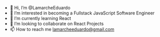 - 👋 Hi, I’m @LamarcheEduardo
- 👀 I’m interested in becoming a Fullstack JavaScript Software Engineer
- 🌱 I’m currently learning React
- 💞️ I’m looking to collaborate on React Projects
- 📫 How to reach me lamarcheeduardo@gmail.com 

<!---
LamarcheEduardo/LamarcheEduardo is a ✨ special ✨ repository because its `README.md` (this file) appears on your GitHub profile.
You can click the Preview link to take a look at your changes.
--->

